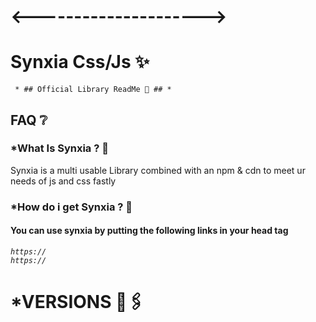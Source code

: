 
# <--------------------->

# Synxia Css/Js ✨

<code> * ## Official Library ReadMe 🤫 ## * </code>

## FAQ ❔

### *What Is Synxia ? 🐧

Synxia is a multi usable Library combined with an npm & cdn to meet ur needs of js and css fastly

### *How do i get Synxia ? 👑

#### You can use synxia by putting the following links in your head tag

<code><i>https:// </i> </code>
<br />
<code><i>https:// </i> </code>

# *VERSIONS 🔗🖇️

